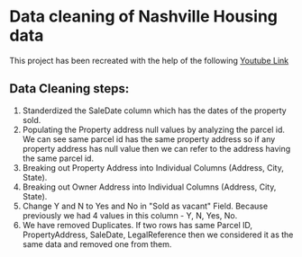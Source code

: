 # Data cleaning of Nashville Housing data
This project has been recreated with the help of the following [Youtube Link](https://www.youtube.com/watch?v=8rO7ztF4NtU&list=PLUaB-1hjhk8H48Pj32z4GZgGWyylqv85f&index=3&ab_channel=AlexTheAnalyst)

## Data Cleaning steps:
1. Standerdized the SaleDate column which has the dates of the property sold.
2. Populating the Property address null values by analyzing the parcel id. We can see same parcel id has the same property address so if any property address has null value then we can refer to the address having the same parcel id. 
3. Breaking out Property Address into Individual Columns (Address, City, State).
4. Breaking out Owner Address into Individual Columns (Address, City, State).
5. Change Y and N to Yes and No in "Sold as vacant" Field. Because previously we had 4 values in this column - Y, N, Yes, No.
6. We have removed Duplicates. If two rows has same Parcel ID, PropertyAddress, SaleDate, LegalReference then we considered it as the same data and removed one from them.
